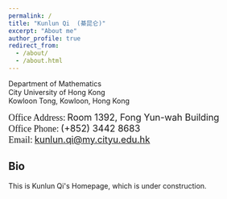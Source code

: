 ```yaml
---
permalink: /
title: "Kunlun Qi  (綦昆仑)"
excerpt: "About me"
author_profile: true
redirect_from: 
  - /about/
  - /about.html
---
```

Department of Mathematics <br>
City University of Hong Kong <br>
Kowloon Tong, Kowloon, Hong Kong <br>

<font face="黑体" size="4">Office Address:</font> <font size="4">Room 1392, Fong Yun-wah Building</font><br> 
<font face="黑体" size="4">Office Phone:</font>  <font size="4">(+852) 3442 8683</font><br> 
<font face="黑体" size="4">Email:</font> <font size="4">kunlun.qi@my.cityu.edu.hk</font><br> 


## Bio
This is Kunlun Qi's Homepage, which is under construction.
